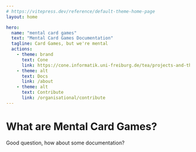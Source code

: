 ```yaml
---
# https://vitepress.dev/reference/default-theme-home-page
layout: home

hero:
  name: "mental card games"
  text: "Mental Card Games Documentation"
  tagline: Card Games, but we're mental
  actions:
    - theme: brand
      text: Cone
      link: https://cone.informatik.uni-freiburg.de/tea/projects-and-theses-2025
    - theme: alt
      text: Docs
      link: /about
    - theme: alt
      text: Contribute
      link: /organisational/contribute
---
```


# What are Mental Card Games?

Good question, how about some documentation?

